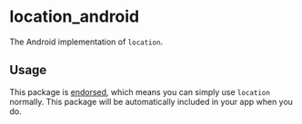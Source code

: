 # location_android

The Android implementation of `location`.

## Usage

This package is [endorsed][endorsed_link], which means you can simply use `location`
normally. This package will be automatically included in your app when you do.

[endorsed_link]: https://flutter.dev/docs/development/packages-and-plugins/developing-packages#endorsed-federated-plugin
